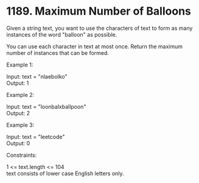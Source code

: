 # 1189. Maximum Number of Balloons

Given a string text, you want to use the characters of text to form as many instances of the word "balloon" as possible.

You can use each character in text at most once. Return the maximum number of instances that can be formed.



Example 1:

Input: text = "nlaebolko"  
Output: 1  


Example 2:

Input: text = "loonbalxballpoon"  
Output: 2  


Example 3:

Input: text = "leetcode"  
Output: 0  


Constraints:

1 <= text.length <= 104  
text consists of lower case English letters only.  
